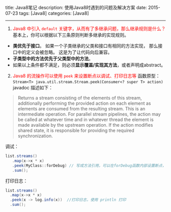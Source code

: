 title:  Java8笔记
description: 使用Java8时遇到的问题及解决方案
date: 2015-07-23
tags:  [Java8]
categories:  [Java8]

----------------------

1. <font color="red"> Java8 中引入  `default`   关键字，从而有了多继承问题，那么继承规则是什么？</font>
 基本上，你可以根据以下三条原则判断多继承的实现规则。
 * **类优先于接口**。 如果一个子类继承的父类和接口有相同的方法实现， 那么接口中的定义会被忽略。 这是为了让代码向后兼容。
 * **子类型中的方法优先于父类型中的方法**。 
 * 如果以上条件都不满足，则必须**显示覆盖/实现其方法**，或者声明成abstract。
 <!-- more -->
2. <font color="red"> Java8 的流操作可以使用 `peek` 来设置断点以调试、打印日志等</font>
 函数原型：`Stream<T> java.util.stream.Stream.peek(Consumer<? super T> action)`
 javadoc 描述如下：
 > Returns a stream consisting of the elements of this stream, additionally performing the provided action on each element as elements are consumed from the resulting stream.
 >  This is an intermediate operation. 
 >  For parallel stream pipelines, the action may be called at whatever time and in whatever thread the element is made available by the upstream operation. If the action modifies shared state, it is responsible for providing the required synchronization.
 
 调试：
 ```java
list.streams()
    .map(x->x * x)
    .peek(MyClass::forDebug) // 写成方法引用，可以在forDebug函数内部设置断点，forDebug简单返回参数就行
    .sum();

 ```
 打印日志：
  ```java
list.streams()
    .map(x->x * x)
    .peek(x -> log.info(x))  //打印日志，使用 println 打印
    .sum();

  ```

